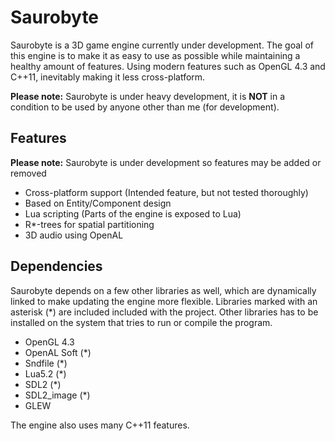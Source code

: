 # Saurobyte

Saurobyte is a 3D game engine currently under development. The goal of this engine is to
make it as easy to use as possible while maintaining a healthy amount of features. Using
modern features such as OpenGL 4.3 and C++11, inevitably making it less cross-platform.

**Please note:** Saurobyte is under heavy development, it is **NOT** in a condition to be used by anyone other than me (for development).

## Features
**Please note:** Saurobyte is under development so features may be added or removed

* Cross-platform support (Intended feature, but not tested thoroughly)
* Based on Entity/Component design
* Lua scripting (Parts of the engine is exposed to Lua)
* R*-trees for spatial partitioning
* 3D audio using OpenAL

## Dependencies
Saurobyte depends on a few other libraries as well, which are dynamically linked to make
updating the engine more flexible. Libraries marked with an asterisk (*) are included
included with the project. Other libraries has to be installed on the system that tries to run
or compile the program.

* OpenGL 4.3
* OpenAL Soft (*)
* Sndfile (*)
* Lua5.2 (*)
* SDL2 (*)
* SDL2_image (*)
* GLEW

The engine also uses many C++11 features.
